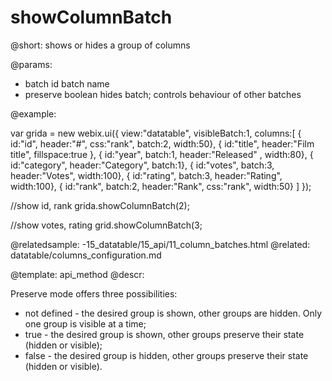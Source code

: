 showColumnBatch
=============

@short:
    shows or hides a group of columns
	

@params:
- batch      id      batch name
- preserve 	boolean		hides batch; controls behaviour of other batches

@example:

var grida = new webix.ui({
	view:"datatable",
	visibleBatch:1,
	columns:[
		{ id:"id",	header:"#", css:"rank",  batch:2,	width:50},
		{ id:"title", header:"Film title", fillspace:true },
		{ id:"year",  batch:1,	header:"Released" , width:80},
		{ id:"category", header:"Category", batch:1},
		{ id:"votes", batch:3, header:"Votes", 	width:100},
		{ id:"rating", batch:3, header:"Rating", width:100},
		{ id:"rank", batch:2, header:"Rank", css:"rank", width:50}
	]
});    

//show id, rank
grida.showColumnBatch(2);

//show votes, rating
grid.showColumnBatch(3;

@relatedsample:
	-15_datatable/15_api/11_column_batches.html
@related:
	datatable/columns_configuration.md

@template:	api_method
@descr: 

Preserve mode offers three possibilities: 

- not defined - the desired group is shown, other groups are hidden. Only one group is visible at a time;
- true - the desired group is shown, other groups preserve their state (hidden or visible); 
- false - the desired group is hidden, other groups preserve their state (hidden or visible).


